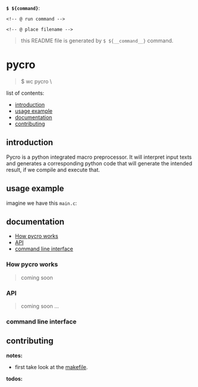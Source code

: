 <!-- @ divert 0 -->

<!-- @ def run_command(command, syntax=''): -->
__`$ ${command}`__:
```${syntax}
<!-- @ run command -->
```
<!-- @ end def -->

<!-- @ def include_file(filename, syntax=''): -->
```${syntax}
<!-- @ place filename -->
```
<!-- @ end def -->

<!-- @ divert -->

> this README file is generated by `$ ${__command__}` command.

# pycro

> $ wc pycro \
<!-- @ run "wc pycro", stdout=None -->

list of contents:
- [introduction](#introduction)
- [usage example](#usage-example)
- [documentation](#documentation)
- [contributing](#contributing)

## introduction
Pycro is a python integrated macro preprocessor. It will interpret input texts
and generates a corresponding python code that will generate the intended
result, if we compile and execute that.

## usage example
imagine we have this `main.c`:
<!-- # include_file("examples/hello-world/main.c", syntax='c') -->

## documentation
- [How pycro works](#How-pycro-works)
- [API](#API)
- [command line interface](#command-line-interface)

### How pycro works

> coming soon

### API

> coming soon ...

### command line interface
<!-- # run_command("./pycro {}help".format('-' * 2)) -->

## contributing

__notes:__

- first take look at the [makefile](makefile).

__todos:__

<!-- @ run "cat todos.md" -->

